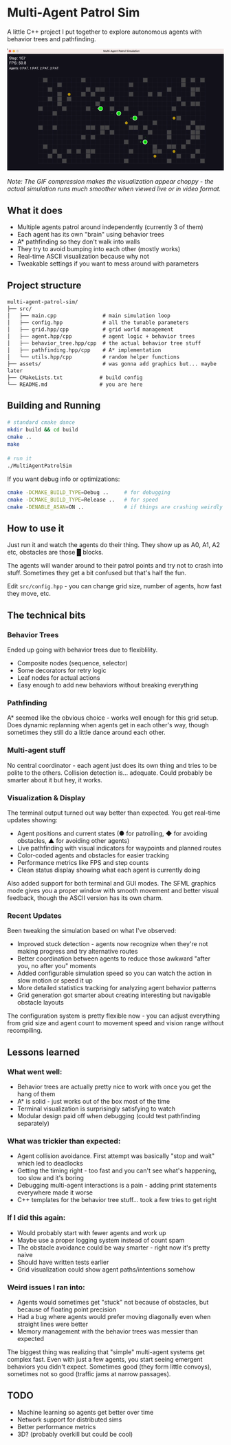 # Multi-Agent Patrol Sim

A little C++ project I put together to explore autonomous agents with behavior trees and pathfinding.

![Demo](assets/demo.gif)

*Note: The GIF compression makes the visualization appear choppy - the actual simulation runs much smoother when viewed live or in video format.*

## What it does

- Multiple agents patrol around independently (currently 3 of them)
- Each agent has its own "brain" using behavior trees 
- A* pathfinding so they don't walk into walls
- They try to avoid bumping into each other (mostly works)
- Real-time ASCII visualization because why not
- Tweakable settings if you want to mess around with parameters

## Project structure

```
multi-agent-patrol-sim/
├── src/
│   ├── main.cpp               # main simulation loop
│   ├── config.hpp             # all the tunable parameters
│   ├── grid.hpp/cpp           # grid world management 
│   ├── agent.hpp/cpp          # agent logic + behavior trees
│   ├── behavior_tree.hpp/cpp  # the actual behavior tree stuff
│   ├── pathfinding.hpp/cpp    # A* implementation
│   └── utils.hpp/cpp          # random helper functions
├── assets/                    # was gonna add graphics but... maybe later
├── CMakeLists.txt            # build config
└── README.md                 # you are here
```

## Building and Running

```bash
# standard cmake dance
mkdir build && cd build
cmake ..
make

# run it
./MultiAgentPatrolSim
```

If you want debug info or optimizations:
```bash
cmake -DCMAKE_BUILD_TYPE=Debug ..     # for debugging
cmake -DCMAKE_BUILD_TYPE=Release ..   # for speed
cmake -DENABLE_ASAN=ON ..             # if things are crashing weirdly
```

## How to use it

Just run it and watch the agents do their thing. They show up as A0, A1, A2 etc, obstacles are those █ blocks. 

The agents will wander around to their patrol points and try not to crash into stuff. Sometimes they get a bit confused but that's half the fun.

Edit `src/config.hpp` - you can change grid size, number of agents, how fast they move, etc.

## The technical bits

### Behavior Trees
Ended up going with behavior trees due to flexiblility.
- Composite nodes (sequence, selector) 
- Some decorators for retry logic
- Leaf nodes for actual actions
- Easy enough to add new behaviors without breaking everything

### Pathfinding  
A* seemed like the obvious choice - works well enough for this grid setup. Does dynamic replanning when agents get in each other's way, though sometimes they still do a little dance around each other.

### Multi-agent stuff
No central coordinator - each agent just does its own thing and tries to be polite to the others. Collision detection is... adequate. Could probably be smarter about it but hey, it works.

### Visualization & Display
The terminal output turned out way better than expected. You get real-time updates showing:
- Agent positions and current states (● for patrolling, ◆ for avoiding obstacles, ▲ for avoiding other agents)
- Live pathfinding with visual indicators for waypoints and planned routes
- Color-coded agents and obstacles for easier tracking
- Performance metrics like FPS and step counts
- Clean status display showing what each agent is currently doing

Also added support for both terminal and GUI modes. The SFML graphics mode gives you a proper window with smooth movement and better visual feedback, though the ASCII version has its own charm.

### Recent Updates
Been tweaking the simulation based on what I've observed:
- Improved stuck detection - agents now recognize when they're not making progress and try alternative routes
- Better coordination between agents to reduce those awkward "after you, no after you" moments
- Added configurable simulation speed so you can watch the action in slow motion or speed it up
- More detailed statistics tracking for analyzing agent behavior patterns
- Grid generation got smarter about creating interesting but navigable obstacle layouts

The configuration system is pretty flexible now - you can adjust everything from grid size and agent count to movement speed and vision range without recompiling.

## Lessons learned

### What went well:
- Behavior trees are actually pretty nice to work with once you get the hang of them
- A* is solid - just works out of the box most of the time  
- Terminal visualization is surprisingly satisfying to watch
- Modular design paid off when debugging (could test pathfinding separately)

### What was trickier than expected:
- Agent collision avoidance. First attempt was basically "stop and wait" which led to deadlocks
- Getting the timing right - too fast and you can't see what's happening, too slow and it's boring
- Debugging multi-agent interactions is a pain - adding print statements everywhere made it worse
- C++ templates for the behavior tree stuff... took a few tries to get right

### If I did this again:
- Would probably start with fewer agents and work up 
- Maybe use a proper logging system instead of count spam
- The obstacle avoidance could be way smarter - right now it's pretty naive
- Should have written tests earlier
- Grid visualization could show agent paths/intentions somehow

### Weird issues I ran into:
- Agents would sometimes get "stuck" not because of obstacles, but because of floating point precision
- Had a bug where agents would prefer moving diagonally even when straight lines were better
- Memory management with the behavior trees was messier than expected

The biggest thing was realizing that "simple" multi-agent systems get complex fast. Even with just a few agents, you start seeing emergent behaviors you didn't expect. Sometimes good (they form little convoys), sometimes not so good (traffic jams at narrow passages).


## TODO

- Machine learning so agents get better over time
- Network support for distributed sims
- Better performance metrics
- 3D? (probably overkill but could be cool)
